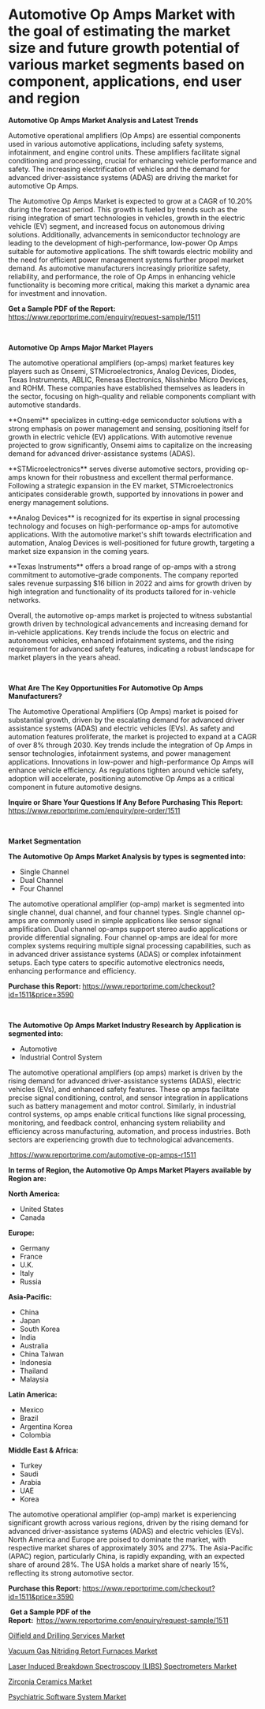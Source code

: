 <p><h1>Automotive Op Amps Market with the goal of estimating the market size and future growth potential of various market segments based on component, applications, end user and region</h1></p><p><strong>Automotive Op Amps Market Analysis and Latest Trends</strong></p>
<p><p>Automotive operational amplifiers (Op Amps) are essential components used in various automotive applications, including safety systems, infotainment, and engine control units. These amplifiers facilitate signal conditioning and processing, crucial for enhancing vehicle performance and safety. The increasing electrification of vehicles and the demand for advanced driver-assistance systems (ADAS) are driving the market for automotive Op Amps.</p><p>The Automotive Op Amps Market is expected to grow at a CAGR of 10.20% during the forecast period. This growth is fueled by trends such as the rising integration of smart technologies in vehicles, growth in the electric vehicle (EV) segment, and increased focus on autonomous driving solutions. Additionally, advancements in semiconductor technology are leading to the development of high-performance, low-power Op Amps suitable for automotive applications. The shift towards electric mobility and the need for efficient power management systems further propel market demand. As automotive manufacturers increasingly prioritize safety, reliability, and performance, the role of Op Amps in enhancing vehicle functionality is becoming more critical, making this market a dynamic area for investment and innovation.</p></p>
<p><strong>Get a Sample PDF of the Report:&nbsp;</strong> <a href="https://www.reportprime.com/enquiry/request-sample/1511">https://www.reportprime.com/enquiry/request-sample/1511</a></p>
<p>&nbsp;</p>
<p><strong>Automotive Op Amps Major Market Players</strong></p>
<p><p>The automotive operational amplifiers (op-amps) market features key players such as Onsemi, STMicroelectronics, Analog Devices, Diodes, Texas Instruments, ABLIC, Renesas Electronics, Nisshinbo Micro Devices, and ROHM. These companies have established themselves as leaders in the sector, focusing on high-quality and reliable components compliant with automotive standards.</p><p>**Onsemi** specializes in cutting-edge semiconductor solutions with a strong emphasis on power management and sensing, positioning itself for growth in electric vehicle (EV) applications. With automotive revenue projected to grow significantly, Onsemi aims to capitalize on the increasing demand for advanced driver-assistance systems (ADAS).</p><p>**STMicroelectronics** serves diverse automotive sectors, providing op-amps known for their robustness and excellent thermal performance. Following a strategic expansion in the EV market, STMicroelectronics anticipates considerable growth, supported by innovations in power and energy management solutions.</p><p>**Analog Devices** is recognized for its expertise in signal processing technology and focuses on high-performance op-amps for automotive applications. With the automotive market's shift towards electrification and automation, Analog Devices is well-positioned for future growth, targeting a market size expansion in the coming years.</p><p>**Texas Instruments** offers a broad range of op-amps with a strong commitment to automotive-grade components. The company reported sales revenue surpassing $16 billion in 2022 and aims for growth driven by high integration and functionality of its products tailored for in-vehicle networks.</p><p>Overall, the automotive op-amps market is projected to witness substantial growth driven by technological advancements and increasing demand for in-vehicle applications. Key trends include the focus on electric and autonomous vehicles, enhanced infotainment systems, and the rising requirement for advanced safety features, indicating a robust landscape for market players in the years ahead.</p></p>
<p>&nbsp;</p>
<p><strong>What Are The Key Opportunities For Automotive Op Amps Manufacturers?</strong></p>
<p><p>The Automotive Operational Amplifiers (Op Amps) market is poised for substantial growth, driven by the escalating demand for advanced driver assistance systems (ADAS) and electric vehicles (EVs). As safety and automation features proliferate, the market is projected to expand at a CAGR of over 8% through 2030. Key trends include the integration of Op Amps in sensor technologies, infotainment systems, and power management applications. Innovations in low-power and high-performance Op Amps will enhance vehicle efficiency. As regulations tighten around vehicle safety, adoption will accelerate, positioning automotive Op Amps as a critical component in future automotive designs.</p></p>
<p><strong>Inquire or Share Your Questions If Any Before Purchasing This Report:</strong> <a href="https://www.reportprime.com/enquiry/pre-order/1511">https://www.reportprime.com/enquiry/pre-order/1511</a></p>
<p>&nbsp;</p>
<p><strong>Market Segmentation</strong></p>
<p><strong>The Automotive Op Amps Market Analysis by types is segmented into:</strong></p>
<p><ul><li>Single Channel</li><li>Dual Channel</li><li>Four Channel</li></ul></p>
<p><p>The automotive operational amplifier (op-amp) market is segmented into single channel, dual channel, and four channel types. Single channel op-amps are commonly used in simple applications like sensor signal amplification. Dual channel op-amps support stereo audio applications or provide differential signaling. Four channel op-amps are ideal for more complex systems requiring multiple signal processing capabilities, such as in advanced driver assistance systems (ADAS) or complex infotainment setups. Each type caters to specific automotive electronics needs, enhancing performance and efficiency.</p></p>
<p><strong>Purchase this Report:&nbsp;</strong><a href="https://www.reportprime.com/checkout?id=1511&price=3590">https://www.reportprime.com/checkout?id=1511&price=3590</a></p>
<p>&nbsp;</p>
<p><strong>The Automotive Op Amps Market Industry Research by Application is segmented into:</strong></p>
<p><ul><li>Automotive</li><li>Industrial Control System</li></ul></p>
<p><p>The automotive operational amplifiers (op amps) market is driven by the rising demand for advanced driver-assistance systems (ADAS), electric vehicles (EVs), and enhanced safety features. These op amps facilitate precise signal conditioning, control, and sensor integration in applications such as battery management and motor control. Similarly, in industrial control systems, op amps enable critical functions like signal processing, monitoring, and feedback control, enhancing system reliability and efficiency across manufacturing, automation, and process industries. Both sectors are experiencing growth due to technological advancements.</p></p>
<p><a href="https://www.reportprime.com/automotive-op-amps-r1511">&nbsp;https://www.reportprime.com/automotive-op-amps-r1511</a></p>
<p><strong>In terms of Region, the Automotive Op Amps Market Players available by Region are:</strong></p>
<p>
    <p> <strong> North America: </strong>
        <ul>
            <li>United States</li>
            <li>Canada</li>
        </ul>
        </p> 
    <p> <strong> Europe: </strong>
        <ul>
            <li>Germany</li>
            <li>France</li>
            <li>U.K.</li>
            <li>Italy</li>
            <li>Russia</li>
        </ul>
        </p> 
    <p> <strong> Asia-Pacific: </strong>
        <ul>
            <li>China</li>
            <li>Japan</li>
            <li>South Korea</li>
            <li>India</li>
            <li>Australia</li>
            <li>China Taiwan</li>
            <li>Indonesia</li>
            <li>Thailand</li>
            <li>Malaysia</li>
        </ul>
        </p> 
    <p> <strong> Latin America: </strong>
        <ul>
            <li>Mexico</li>
            <li>Brazil</li>
            <li>Argentina Korea</li>
            <li>Colombia</li>
        </ul>
        </p> 
    <p> <strong> Middle East & Africa: </strong>
        <ul>
            <li>Turkey</li>
            <li>Saudi</li>
            <li>Arabia</li>
            <li>UAE</li>
            <li>Korea</li>
        </ul>
    </p>
    </p>
<p><p>The automotive operational amplifier (op-amp) market is experiencing significant growth across various regions, driven by the rising demand for advanced driver-assistance systems (ADAS) and electric vehicles (EVs). North America and Europe are poised to dominate the market, with respective market shares of approximately 30% and 27%. The Asia-Pacific (APAC) region, particularly China, is rapidly expanding, with an expected share of around 28%. The USA holds a market share of nearly 15%, reflecting its strong automotive sector.</p></p>
<p><strong>Purchase this Report: </strong><a href="https://www.reportprime.com/checkout?id=1511&price=3590">https://www.reportprime.com/checkout?id=1511&price=3590</a></p>
<p>&nbsp;<strong>Get a Sample PDF of the Report:&nbsp;&nbsp;</strong><a href="https://www.reportprime.com/enquiry/request-sample/1511">https://www.reportprime.com/enquiry/request-sample/1511</a></p>
<p><strong></strong></p>
<p><p><a href="https://medium.com/@mdmasty/global-perspectives-on-oilfield-and-drilling-services-market-trends-and-forecast-2024-2031-2374b6570831">Oilfield and Drilling Services Market</a></p><p><a href="https://issuu.com/reportprime-2/docs/vacuum-gas-nitriding-retort-furnace_52055963832f40">Vacuum Gas Nitriding Retort Furnaces Market</a></p><p><a href="https://issuu.com/reportprime-2/docs/laser-induced-breakdown-spectroscop_8b58ec7b4a45c2">Laser Induced Breakdown Spectroscopy (LIBS) Spectrometers Market</a></p><p><a href="https://www.linkedin.com/pulse/zirconia-ceramics-market2024-2031-industry-insights-investment-phh4e?trackingId=lWhzi9pFQAyCkbvgn5le7g%3D%3D">Zirconia Ceramics Market</a></p><p><a href="https://medium.com/@mdmasty/global-psychiatric-software-system-industry-analysis-share-growth-trends-and-forecast-2024-to-63e10186c73b">Psychiatric Software System Market</a></p></p>
